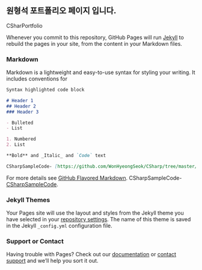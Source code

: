 ## 원형석 포트폴리오 페이지 입니다.

CSharPortfolio

Whenever you commit to this repository, GitHub Pages will run [Jekyll](https://jekyllrb.com/) to rebuild the pages in your site, from the content in your Markdown files.

### Markdown

Markdown is a lightweight and easy-to-use syntax for styling your writing. It includes conventions for

```markdown
Syntax highlighted code block

# Header 1
## Header 2
### Header 3

- Bulleted
- List

1. Numbered
2. List

**Bold** and _Italic_ and `Code` text

CSharpSampleCode- [https://github.com/WonHyeongSeok/CSharp/tree/master/CShapSampleCode] and ![Image](src)
```

For more details see [GitHub Flavored Markdown](https://guides.github.com/features/mastering-markdown/).
CSharpSampleCode- [CSharpSampleCode](https://github.com/WonHyeongSeok/CSharp/tree/master/CShapSampleCode).
### Jekyll Themes

Your Pages site will use the layout and styles from the Jekyll theme you have selected in your [repository settings](https://github.com/WonHyeongSeok/Portfolio/settings). The name of this theme is saved in the Jekyll `_config.yml` configuration file.

### Support or Contact

Having trouble with Pages? Check out our [documentation](https://help.github.com/categories/github-pages-basics/) or [contact support](https://github.com/contact) and we’ll help you sort it out.
